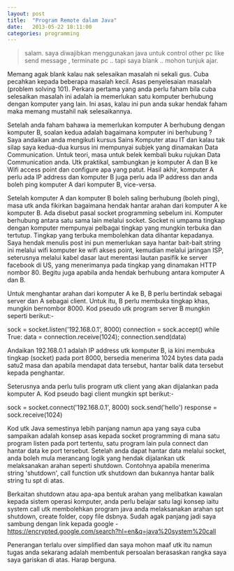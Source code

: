 ```yaml
---
layout: post
title:  "Program Remote dalam Java"
date:   2013-05-22 18:11:00
categories: programming
---
```

>salam. saya diwajibkan menggunakan java untuk control other pc like send 
>message , terminate pc .. tapi saya blank .. mohon tunjuk ajar.

Memang agak blank kalau nak selesaikan masalah ni sekali gus. Cuba pecahkan kepada beberapa masalah kecil. Asas penyelesaian masalah (problem solving 101). Perkara pertama yang anda perlu faham bila cuba selesaikan masalah ini adalah ia memerlukan satu komputer berhubung dengan komputer yang lain. Ini asas, kalau ini pun anda sukar hendak faham maka memang mustahil nak selesaikannya.

Setelah anda faham bahawa ia memerlukan komputer A berhubung dengan komputer B, soalan kedua adalah bagaimana komputer ini berhubung ? Saya andaikan anda mengikuti kursus Sains Komputer atau IT dan kalau tak silap saya kedua-dua kursus ini mempunyai subjek yang dinamakan Data Communication. Untuk teori, masa untuk belek kembali buku rujukan Data Communication anda. Utk praktikal, sambungkan je komputer A dan B ke Wifi access point dan configure apa yang patut. Hasil akhir, komputer A perlu ada IP address dan komputer B juga perlu ada IP address dan anda boleh ping komputer A dari komputer B, vice-versa.

Setelah komputer A dan komputer B boleh saling berhubung (boleh ping), masa utk anda fikirkan bagaimana hendak hantar arahan dari komputer A ke komputer B. Ada disebut pasal socket programming sebelum ini. Komputer berhubung antara satu sama lain melalui socket.  Socket ni umpama tingkap dengan komputer mempunyai pelbagai tingkap yang mungkin terbuka dan tertutup. Tingkap yang terbuka membolehkan data dihantar kepadanya. Saya hendak menulis post ini pun memerlukan saya hantar bait-bait string ini melalui wifi komputer ke wifi akses point, kemudian melalui jaringan ISP, seterusnya melalui kabel dasar laut merentasi lautan pasifik ke server facebook di US, yang menerimanya pada tingkap yang dinamakan HTTP nombor 80. Begitu juga apabila anda hendak berhubung antara komputer A dan B.

Untuk menghantar arahan dari komputer A ke B, B perlu bertindak sebagai server dan A sebagai client. Untuk itu, B perlu membuka tingkap khas, mungkin bernombor 8000. Kod pseudo utk program server B mungkin seperti berikut:-

sock = socket.listen('192.168.0.1', 8000)
connection = sock.accept()
while True: data = connection.receive(1024); connection.send(data)

Andaikan 192.168.0.1 adalah IP address utk komputer B, ia kini membuka tingkap (socket) pada port 8000, bersedia menerima 1024 bytes data pada satu2 masa dan apabila mendapat data tersebut, hantar balik data tersebut kepada penghantar.

Seterusnya anda perlu tulis program utk client yang akan dijalankan pada komputer A. Kod pseudo bagi client mungkin spt berikut:-

sock = socket.connect('192.168.0.1', 8000)
sock.send('hello')
response = sock.receive(1024)

Kod utk Java semestinya lebih panjang namun apa yang saya cuba sampaikan adalah konsep asas kepada socket programming di mana satu program listen pada port tertentu, satu program lain pula connect dan hantar data ke port tersebut. Setelah anda dapat hantar data melalui socket, anda boleh mula merancang logik yang hendak dijalankan utk melaksanakan arahan seperti shutdown. Contohnya apabila menerima string 'shutdown', call function utk shutdown dan bukannya hantar balik string tu spt di atas.

Berkaitan shutdown atau apa-apa bentuk arahan yang melibatkan kawalan kepada sistem operasi komputer, anda perlu belajar satu lagi konsep iaitu system call utk membolehkan program java anda melaksanakan arahan spt shutdown, create folder, copy file dsbnya. Sudah agak panjang jadi saya sambung dengan link kepada google - https://encrypted.google.com/search?hl=en&q=java%20system%20call

Penerangan terlalu over simplified dan saya mohon maaf utk itu namun tugas anda sekarang adalah membentuk persoalan berasaskan rangka saya saya gariskan di atas. Harap berguna.
